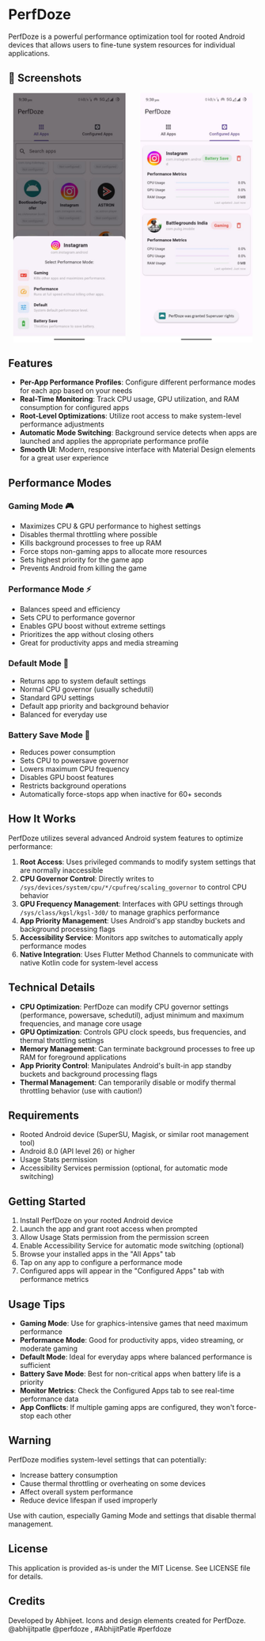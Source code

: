 # PerfDoze

PerfDoze is a powerful performance optimization tool for rooted Android devices that allows users to fine-tune system resources for individual applications.

## 📸 Screenshots

<div style="display: flex; flex-wrap: wrap; justify-content: space-around; gap: 10px;">
  <img src="https://raw.githubusercontent.com/abhijitpatle/perfdoze/main/screenshot1.jpg" width="45%" />
  <img src="https://raw.githubusercontent.com/abhijitpatle/perfdoze/main/screenshot2.jpg" width="45%" />
</div>



## Features

- **Per-App Performance Profiles**: Configure different performance modes for each app based on your needs
- **Real-Time Monitoring**: Track CPU usage, GPU utilization, and RAM consumption for configured apps
- **Root-Level Optimizations**: Utilize root access to make system-level performance adjustments
- **Automatic Mode Switching**: Background service detects when apps are launched and applies the appropriate performance profile
- **Smooth UI**: Modern, responsive interface with Material Design elements for a great user experience

## Performance Modes

### Gaming Mode 🎮
- Maximizes CPU & GPU performance to highest settings
- Disables thermal throttling where possible
- Kills background processes to free up RAM
- Force stops non-gaming apps to allocate more resources
- Sets highest priority for the game app
- Prevents Android from killing the game

### Performance Mode ⚡
- Balances speed and efficiency
- Sets CPU to performance governor
- Enables GPU boost without extreme settings
- Prioritizes the app without closing others
- Great for productivity apps and media streaming

### Default Mode 🔄
- Returns app to system default settings
- Normal CPU governor (usually schedutil)
- Standard GPU settings
- Default app priority and background behavior
- Balanced for everyday use

### Battery Save Mode 🔋
- Reduces power consumption
- Sets CPU to powersave governor
- Lowers maximum CPU frequency
- Disables GPU boost features
- Restricts background operations
- Automatically force-stops app when inactive for 60+ seconds

## How It Works

PerfDoze utilizes several advanced Android system features to optimize performance:

1. **Root Access**: Uses privileged commands to modify system settings that are normally inaccessible
2. **CPU Governor Control**: Directly writes to `/sys/devices/system/cpu/*/cpufreq/scaling_governor` to control CPU behavior
3. **GPU Frequency Management**: Interfaces with GPU settings through `/sys/class/kgsl/kgsl-3d0/` to manage graphics performance
4. **App Priority Management**: Uses Android's app standby buckets and background processing flags
5. **Accessibility Service**: Monitors app switches to automatically apply performance modes
6. **Native Integration**: Uses Flutter Method Channels to communicate with native Kotlin code for system-level access

## Technical Details

- **CPU Optimization**: PerfDoze can modify CPU governor settings (performance, powersave, schedutil), adjust minimum and maximum frequencies, and manage core usage
- **GPU Optimization**: Controls GPU clock speeds, bus frequencies, and thermal throttling settings
- **Memory Management**: Can terminate background processes to free up RAM for foreground applications
- **App Priority Control**: Manipulates Android's built-in app standby buckets and background processing flags
- **Thermal Management**: Can temporarily disable or modify thermal throttling behavior (use with caution!)

## Requirements

- Rooted Android device (SuperSU, Magisk, or similar root management tool)
- Android 8.0 (API level 26) or higher
- Usage Stats permission
- Accessibility Services permission (optional, for automatic mode switching)

## Getting Started

1. Install PerfDoze on your rooted Android device
2. Launch the app and grant root access when prompted
3. Allow Usage Stats permission from the permission screen
4. Enable Accessibility Service for automatic mode switching (optional)
5. Browse your installed apps in the "All Apps" tab
6. Tap on any app to configure a performance mode
7. Configured apps will appear in the "Configured Apps" tab with performance metrics

## Usage Tips

- **Gaming Mode**: Use for graphics-intensive games that need maximum performance
- **Performance Mode**: Good for productivity apps, video streaming, or moderate gaming
- **Default Mode**: Ideal for everyday apps where balanced performance is sufficient
- **Battery Save Mode**: Best for non-critical apps when battery life is a priority
- **Monitor Metrics**: Check the Configured Apps tab to see real-time performance data
- **App Conflicts**: If multiple gaming apps are configured, they won't force-stop each other

## Warning

PerfDoze modifies system-level settings that can potentially:
- Increase battery consumption
- Cause thermal throttling or overheating on some devices
- Affect overall system performance
- Reduce device lifespan if used improperly

Use with caution, especially Gaming Mode and settings that disable thermal management.

## License

This application is provided as-is under the MIT License. See LICENSE file for details.

## Credits

Developed by Abhijeet. Icons and design elements created for PerfDoze.
@abhijitpatle @perfdoze , #AbhijitPatle #perfdoze
